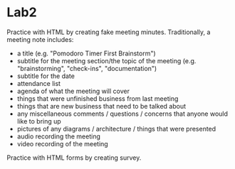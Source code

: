 # Lab2

Practice with HTML by creating fake meeting minutes.
Traditionally, a meeting note includes:

- a title (e.g. "Pomodoro Timer First Brainstorm")
- subtitle for the meeting section/the topic of the meeting (e.g. "brainstorming", "check-ins", "documentation")
- subtitle for the date
- attendance list
- agenda of what the meeting will cover
- things that were unfinished business from last meeting
- things that are new business that need to be talked about
- any miscellaneous comments / questions / concerns that anyone would like to bring up
- pictures of any diagrams / architecture / things that were presented
- audio recording the meeting
- video recording of the meeting

Practice with HTML forms by creating survey.
